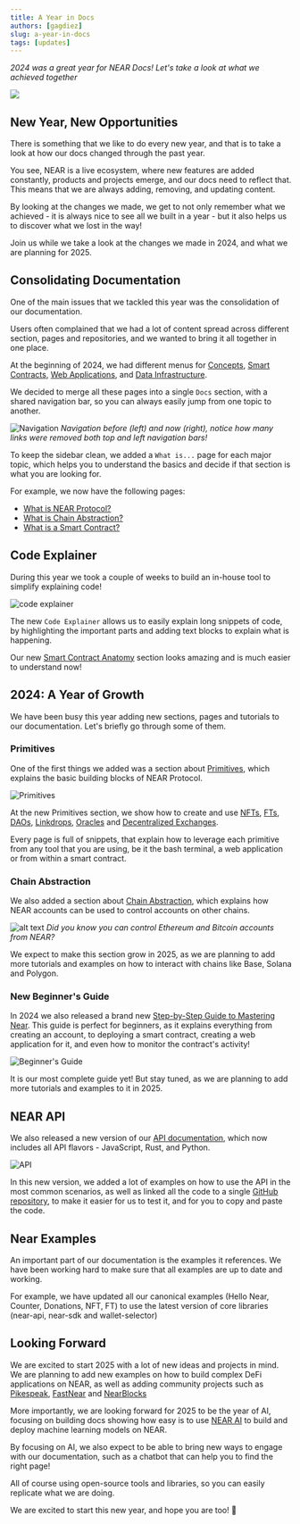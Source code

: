 ```yaml
---
title: A Year in Docs
authors: [gagdiez]
slug: a-year-in-docs
tags: [updates]
---
```


*2024 was a great year for NEAR Docs! Let's take a look at what we achieved together*

<p><img src="/docs/blog/2024-blog.jpg" /></p>

<!-- truncate -->

## New Year, New Opportunities

There is something that we like to do every new year, and that is to take a look at how our docs changed through the past year.

You see, NEAR is a live ecosystem, where new features are added constantly, products and projects emerge, and our docs need to reflect that. This means that we are always adding, removing, and updating content.

By looking at the changes we made, we get to not only remember what we achieved - it is always nice to see all we built in a year - but it also helps us to discover what we lost in the way!

Join us while we take a look at the changes we made in 2024, and what we are planning for 2025.

## Consolidating Documentation

One of the main issues that we tackled this year was the consolidation of our documentation.

Users often complained that we had a lot of content spread across different section, pages and repositories, and we wanted to bring it all together in one place.

At the beginning of 2024, we had different menus for [Concepts](/concepts/basics/protocol), [Smart Contracts](/build/smart-contracts/what-is), [Web Applications](/build/web3-apps/what-is), and [Data Infrastructure](/build/data-infrastructure/what-is).

We decided to merge all these pages into a single `Docs` section, with a shared navigation bar, so you can always easily jump from one topic to another.

![Navigation](/docs/blog/2024-blog.jpg)
_Navigation before (left) and now (right), notice how many links were removed both top and left navigation bars!_

To keep the sidebar clean, we added a `What is...` page for each major topic, which helps you to understand the basics and decide if that section is what you are looking for.

For example, we now have the following pages:

- [What is NEAR Protocol?](/concepts/basics/protocol)
- [What is Chain Abstraction?](/build/chain-abstraction/what-is)
- [What is a Smart Contract?](/build/smart-contracts/what-is)

## Code Explainer

During this year we took a couple of weeks to build an in-house tool to simplify explaining code!

![code explainer](/docs/blog/2024-blog-2.jpg)

The new `Code Explainer` allows us to easily explain long snippets of code, by highlighting the important parts and adding text blocks to explain what is happening.

Our new [Smart Contract Anatomy](/build/smart-contracts/anatomy/) section looks amazing and is much easier to understand now!

## 2024: A Year of Growth

We have been busy this year adding new sections, pages and tutorials to our documentation. Let's briefly go through some of them.

### Primitives

One of the first things we added was a section about [Primitives](/build/primitives/what-is), which explains the basic building blocks of NEAR Protocol.

![Primitives](/docs/blog/2024-blog-3.jpg)

At the new Primitives section, we show how to create and use [NFTs](/build/primitives/nft), [FTs](/build/primitives/ft), [DAOs](/build/primitives/dao), [Linkdrops](/build/primitives/linkdrop), [Oracles](/build/primitives/oracles) and [Decentralized Exchanges](/build/primitives/dex).

Every page is full of snippets, that explain how to leverage each primitive from any tool that you are using, be it the bash terminal, a web application or from within a smart contract.

### Chain Abstraction

We also added a section about [Chain Abstraction](/build/chain-abstraction/what-is), which explains how NEAR accounts can be used to control accounts on other chains.

![alt text](/docs/blog/2024-blog-4.jpg)
_Did you know you can control Ethereum and Bitcoin accounts from NEAR?_

We expect to make this section grow in 2025, as we are planning to add more tutorials and examples on how to interact with chains like Base, Solana and Polygon.

### New Beginner's Guide

In 2024 we also released a brand new [Step-by-Step Guide to Mastering Near](/tutorials/auction/introduction). This guide is perfect for beginners, as it explains everything from creating an account, to deploying a smart contract, creating a web application for it, and even how to monitor the contract's activity!

![Beginner's Guide](/docs/blog/2024-blog-5.jpg)

It is our most complete guide yet! But stay tuned, as we are planning to add more tutorials and examples to it in 2025.

## NEAR API

We also released a new version of our [API documentation](/tools/near-api), which now includes all API flavors - JavaScript, Rust, and Python.

![API](/docs/blog/2024-blog-6.jpg)

In this new version, we added a lot of examples on how to use the API in the most common scenarios, as well as linked all the code to a single [GitHub repository](https://github.com/near-examples), to make it easier for us to test it, and for you to copy and paste the code.

## Near Examples
An important part of our documentation is the examples it references. We have been working hard to make sure that all examples are up to date and working.

For example, we have updated all our canonical examples (Hello Near, Counter, Donations, NFT, FT) to use the latest version of core libraries (near-api, near-sdk and wallet-selector)

## Looking Forward

We are excited to start 2025 with a lot of new ideas and projects in mind. We are planning to add new examples on how to build complex DeFi applications on NEAR, as well as adding community projects such as [Pikespeak](https://doc.pikespeak.ai/), [FastNear](https://github.com/fastnear/explorer-api) and [NearBlocks](https://api.nearblocks.io/api-docs/)

More importantly, we are looking forward for 2025 to be the year of AI, focusing on building docs showing how easy is to use [NEAR AI](https://near.ai) to build and deploy machine learning models on NEAR.

By focusing on AI, we also expect to be able to bring new ways to engage with our documentation, such as a chatbot that can help you to find the right page!

All of course using open-source tools and libraries, so you can easily replicate what we are doing.

We are excited to start this new year, and hope you are too! 🚀
